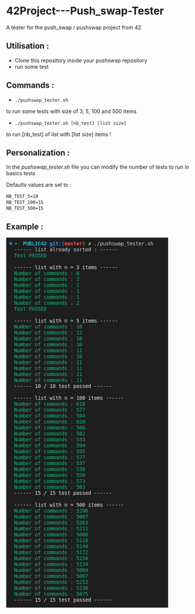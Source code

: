 # 42Project---Push_swap-Tester
A tester for the push_swap / pushswap project from 42

## Utilisation :

- Clone this repository inside your pushswap repository
- run some test

## Commands :

- `./pushswap_tester.sh` 

to run some tests with size of 3, 5, 100 and 500 items

- `./pushswap_tester.sh [nb_test] [list size]`

to run [nb_test] of list with [list size] items !

## Personalization :

In the *pushswap_tester.sh* file you can modify the number of tests to run in basics tests

Defaults values are set to :

```
NB_TEST_5=10
NB_TEST_100=15
NB_TEST_500=15
```

## Example :

![example](https://github.com/anonylouis/42Project---Push_swap-Tester/blob/master/example.png)
